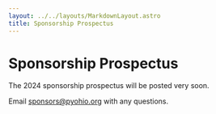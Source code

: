 ```yaml
---
layout: ../../layouts/MarkdownLayout.astro
title: Sponsorship Prospectus
---
```


# Sponsorship Prospectus

The 2024 sponsorship prospectus will be posted very soon.

Email sponsors@pyohio.org with any questions.
